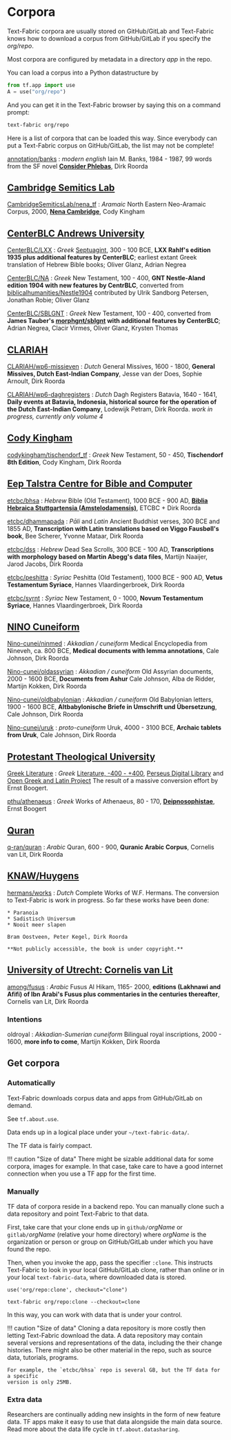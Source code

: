 # Corpora

Text-Fabric corpora are usually stored on GitHub/GitLab and Text-Fabric
knows how to download a corpus from GitHub/GitLab if you specify the *org/repo*.

Most corpora are configured by metadata in a directory *app* in the repo.

You can load a corpus into a Python datastructure by

``` python
from tf.app import use
A = use("org/repo")
```

And you can get it in the Text-Fabric browser by saying this on a command prompt:


``` sh
text-fabric org/repo
```

Here is a list of corpora that can be loaded this way.
Since everybody can put a Text-Fabric corpus on GitHub/GitLab, the list may not be complete!

[annotation/banks](https://github.com/annotation/banks)
:   *modern english*
    Iain M. Banks, 1984 - 1987,
    99 words from the SF novel
    **[Consider Phlebas](https://read.amazon.com/kp/kshare?asin=B002TXZRQI&id=NpPGzf_HT5aADabyiDDSIQ&reshareId=RZ91SGMZJPWK9S1Y4EZX&reshareChannel=system)**,
    Dirk Roorda

## [Cambridge Semitics Lab](https://github.com/CambridgeSemiticsLab)

[CambridgeSemiticsLab/nena_tf](https://github.com/CambridgeSemiticsLab/nena_tf)
:   *Aramaic*
    North Eastern Neo-Aramaic Corpus, 2000,
    **[Nena Cambridge](https://nena.ames.cam.ac.uk)**,
    Cody Kingham

## [CenterBLC Andrews University](https://github.com/CenterBLC)

[CenterBLC/LXX](https://github.com/CenterBLC/LXX)
:   *Greek*
    [Septuagint](https://en.wikipedia.org/wiki/Septuagint), 300 - 100 BCE,
    **LXX Rahlf's edition 1935 plus additional features by CenterBLC**;
    earliest extant Greek translation of Hebrew Bible books;
    Oliver Glanz, Adrian Negrea

[CenterBLC/NA](https://github.com/CenterBLC/NA)
:   *Greek*
    New Testament, 100 - 400,
    **GNT Nestle-Aland edition 1904 with new features by CentrBLC**,
    converted from 
    [biblicalhumanities/Nestle1904](https://github.com/biblicalhumanities/Nestle1904)
    contributed by Ulrik Sandborg Petersen, Jonathan Robie;
    Oliver Glanz

[CenterBLC/SBLGNT](https://github.com/CenterBLC/SBLGNT)
:   *Greek*
    New Testament, 100 - 400,
    converted from
    **James Tauber's [morphgnt/sblgnt](https://github.com/morphgnt/sblgnt) with additional features by CenterBLC**;
    Adrian Negrea, Clacir Virmes, Oliver Glanz, Krysten Thomas

## [CLARIAH](https://github.com/CLARIAH)

[CLARIAH/wp6-missieven](https://github.com/CLARIAH/wp6-missieven)
:   *Dutch* 
    General Missives, 1600 - 1800,
    **General Missives, Dutch East-Indian Company**,
    Jesse van der Does, Sophie Arnoult, Dirk Roorda

[CLARIAH/wp6-daghregisters](https://github.com/CLARIAH/wp6-daghregisters)
:   *Dutch* 
    Dagh Registers Batavia, 1640 - 1641,
    **Daily events at Batavia, Indonesia, historical source for
    the operation of the Dutch East-Indian Company**,
    Lodewijk Petram, Dirk Roorda.
    *work in progress, currently only volume 4*

## [Cody Kingham](https://github.com/codykingham)

[codykingham/tischendorf_tf](https://github.com/codykingham/tischendorf_tf)
:   *Greek*
    New Testament, 50 - 450,
    **Tischendorf 8th Edition**,
    Cody Kingham, Dirk Roorda

## [Eep Talstra Centre for Bible and Computer](https://github.com/etcbc)

[etcbc/bhsa](https://github.com/etcbc/bhsa)
:   *Hebrew*
    Bible (Old Testament), 1000 BCE - 900 AD,
    **[Biblia Hebraica Stuttgartensia (Amstelodamensis)](https://etcbc.github.io/bhsa/)**,
    ETCBC + Dirk Roorda

[etcbc/dhammapada](https://github.com/etcbc/dhammapada)
:   *Pāli* and *Latin*
    Ancient Buddhist verses, 300 BCE and 1855 AD,
    **Transcription with Latin translations based on Viggo Fausbøll's book**,
    Bee Scherer, Yvonne Mataar, Dirk Roorda

[etcbc/dss](https://github.com/etcbc/dss)
:   *Hebrew*
    Dead Sea Scrolls, 300 BCE - 100 AD,
    **Transcriptions with morphology based on Martin Abegg's data files**,
    Martijn Naaijer, Jarod Jacobs, Dirk Roorda

[etcbc/peshitta](https://github.com/etcbc/peshitta)
:   *Syriac*
    Peshitta (Old Testament), 1000 BCE - 900 AD,
    **Vetus Testamentum Syriace**,
    Hannes Vlaardingerbroek, Dirk Roorda

[etcbc/syrnt](https://github.com/etcbc/syrnt)
:   *Syriac*
    New Testament, 0 - 1000,
    **Novum Testamentum Syriace**,
    Hannes Vlaardingerbroek, Dirk Roorda

## [NINO Cuneiform](https://github.com/Nino-cunei)

[Nino-cunei/ninmed](https://github.com/Nino-cunei/ninmed)
:   *Akkadian / cuneiform*
    Medical Encyclopedia from Nineveh, ca. 800 BCE,
    **Medical documents with lemma annotations**,
    Cale Johnson, Dirk Roorda

[Nino-cunei/oldassyrian](https://github.com/Nino-cunei/oldassyrian)
:   *Akkadian / cuneiform*
    Old Assyrian documents, 2000 - 1600 BCE,
    **Documents from Ashur**
    Cale Johnson, Alba de Ridder, Martijn Kokken, Dirk Roorda

[Nino-cunei/oldbabylonian](https://github.com/Nino-cunei/oldbabylonian)
:   *Akkadian / cuneiform*
    Old Babylonian letters, 1900 - 1600 BCE,
    **Altbabylonische Briefe in Umschrift und Übersetzung**,
    Cale Johnson, Dirk Roorda

[Nino-cunei/uruk](https://github.com/Nino-cunei/uruk)
:   *proto-cuneiform*
    Uruk, 4000 - 3100 BCE,
    **Archaic tablets from Uruk**,
    Cale Johnson, Dirk Roorda

## [Protestant Theological University](https://github.com/pthu)

[Greek Literature](https://nbviewer.jupyter.org/github/pthu/greek_literature/blob/master/tutorial/start.ipynb)
:   *Greek*
    [Literature, -400 - +400](https://github.com/pthu/greek_literature),
    [Perseus Digital Library](https://github.com/PerseusDL/canonical-greekLit) and 
    [Open Greek and Latin Project](https://github.com/OpenGreekAndLatin/First1KGreek)
    The result of a massive conversion effort by Ernst Boogert.

[pthu/athenaeus](https://github.com/pthu/athenaeus)
:   *Greek*
    Works of Athenaeus, 80 - 170,
    **[Deipnosophistae](https://en.wikipedia.org/wiki/Deipnosophistae)**,
    Ernst Boogert

## [Quran](https://github.com/q-ran)

[q-ran/quran](https://github.com/q-ran/quran)
:   *Arabic*
    Quran, 600 - 900,
    **Quranic Arabic Corpus**,
    Cornelis van Lit, Dirk Roorda

## [KNAW/Huygens](https://gitlab.huc.knaw.nl/tt)

[hermans/works](https://gitlab.huc.knaw.nl/hermans/works)
:   *Dutch*
    Complete Works of W.F. Hermans.
    The conversion to Text-Fabric is work in progress.
    So far these works have been done:

    * Paranoia
    * Sadistisch Universum
    * Nooit meer slapen

    Bram Oostveen, Peter Kegel, Dirk Roorda

    **Not publicly accessible, the book is under copyright.**

## [University of Utrecht: Cornelis van Lit](https://github.com/among)

[among/fusus](https://github.com/among/fusus)
:   *Arabic*
    Fusus Al Hikam,  1165- 2000,
    **editions (Lakhnawi and Afifi) of Ibn Arabi's Fusus plus commentaries in the centuries thereafter**,
    Cornelis van Lit, Dirk Roorda

### Intentions

oldroyal
:   *Akkadian-Sumerian cuneiform*
    Bilingual royal inscriptions, 2000 - 1600,
    **more info to come**, Martijn Kokken, Dirk Roorda


## Get corpora

### Automatically

Text-Fabric downloads corpus data and apps from GitHub/GitLab on demand.

See `tf.about.use`.

Data ends up in a logical place under your `~/text-fabric-data/`.

The TF data is fairly compact.

!!! caution "Size of data"
    There might be sizable additional data for some corpora,
    images for example.
    In that case, take care to have a good internet connection
    when you use a TF app for the first time.

### Manually

TF data of corpora reside in a backend repo.
You can manually clone such a data repository and point Text-Fabric to that data.

First, take care that your clone ends up in `github/`*orgName* or `gitlab/`*orgName*
(relative your home directory)
where *orgName* is the organization or person or group on GitHub/GitLab under which you have
found the repo.

Then, when you invoke the app, pass the specifier `:clone`.
This instructs Text-Fabric to look in your local GitHub/GitLab clone, rather
than online or in your local `text-fabric-data`, where downloaded data is stored.

    use('org/repo:clone', checkout="clone")

    text-fabric org/repo:clone --checkout=clone

In this way, you can work with data that is under your control.

!!! caution "Size of data"
    Cloning a data repository is more costly then letting Text-Fabric download the data.
    A data repository may contain several versions and representations of the data,
    including the their change histories. There might also be other
    material in the repo, such as source data, tutorials, programs.

    For example, the `etcbc/bhsa` repo is several GB, but the TF data for a specific
    version is only 25MB.

### Extra data

Researchers are continually adding new insights in the form of new feature
data. TF apps make it easy to use that data alongside the main data source.
Read more about the data life cycle in `tf.about.datasharing`.
